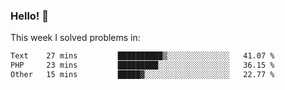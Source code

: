 ### Hello! 👋

This week I solved problems in:

<!--START_SECTION:waka-->

```txt
Text    27 mins         ██████████▒░░░░░░░░░░░░░░   41.07 %
PHP     23 mins         █████████░░░░░░░░░░░░░░░░   36.15 %
Other   15 mins         █████▓░░░░░░░░░░░░░░░░░░░   22.77 %
```

<!--END_SECTION:waka-->
